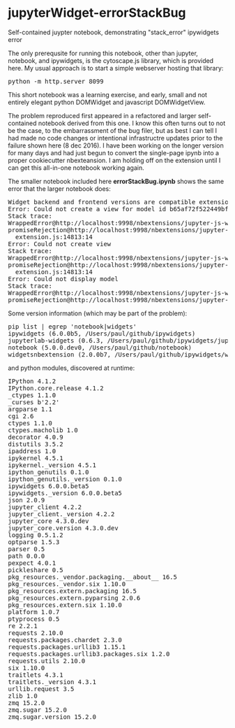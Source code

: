 # jupyterWidget-errorStackBug
Self-contained juypter notebook, demonstrating "stack_error" ipywidgets error

The only prerequsite for running this notebook, other than jupyter, notebook, and ipywidgets, is the cytoscape.js library, which is provided here.   My usual approach is to start a simple webserver hosting that library:
<pre>
python -m http.server 8099
</pre>

This short notebook was a learning exercise, and early, small and not entirely elegant python DOMWidget and javascript DOMWidgetView.

The problem reproduced first appeared in a refactored and larger self-contained notebook derived from this one. I know this often turns out to not be the case, to the embarrassment of the bug filer, but as best I can tell I had made no code changes or intentional infrastructre updates prior to the failure shown here (8 dec 2016).  I have been working on the longer version for many days and had just begun to convert the single-page ipynb into a proper cookiecutter nbexteansion.  I am holding off on the extension until I can get this all-in-one notebook working again.

The smaller notebook included here <b>errorStackBug.ipynb</b> shows the same error that the larger notebook does:  


<pre>
Widget backend and frontend versions are compatible extension.js:14499:26
Error: Could not create a view for model id b65af72f522449bf9566a416fd3f7147
Stack trace:
WrappedError@http://localhost:9998/nbextensions/jupyter-js-widgets/extension.js:14708:22
promiseRejection@http://localhost:9998/nbextensions/jupyter-js-widgets/extension.js:14811:30
  extension.js:14813:14
Error: Could not create view
Stack trace:
WrappedError@http://localhost:9998/nbextensions/jupyter-js-widgets/extension.js:14708:22
promiseRejection@http://localhost:9998/nbextensions/jupyter-js-widgets/extension.js:14811:30
  extension.js:14813:14
Error: Could not display model
Stack trace:
WrappedError@http://localhost:9998/nbextensions/jupyter-js-widgets/extension.js:14708:22
promiseRejection@http://localhost:9998/nbextensions/jupyter-js-widgets/extension.js:14811:30
</pre>

Some version information (which may be part of the problem):

<pre>
pip list | egrep 'notebook|widgets'
ipywidgets (6.0.0b5, /Users/paul/github/ipywidgets)
jupyterlab-widgets (0.6.3, /Users/paul/github/ipywidgets/jupyterlab_widgets)
notebook (5.0.0.dev0, /Users/paul/github/notebook)
widgetsnbextension (2.0.0b7, /Users/paul/github/ipywidgets/widgetsnbextension)
</pre>

and python modules, discovered at runtime:

<pre>
IPython 4.1.2
IPython.core.release 4.1.2
_ctypes 1.1.0
_curses b'2.2'
argparse 1.1
cgi 2.6
ctypes 1.1.0
ctypes.macholib 1.0
decorator 4.0.9
distutils 3.5.2
ipaddress 1.0
ipykernel 4.5.1
ipykernel._version 4.5.1
ipython_genutils 0.1.0
ipython_genutils._version 0.1.0
ipywidgets 6.0.0.beta5
ipywidgets._version 6.0.0.beta5
json 2.0.9
jupyter_client 4.2.2
jupyter_client._version 4.2.2
jupyter_core 4.3.0.dev
jupyter_core.version 4.3.0.dev
logging 0.5.1.2
optparse 1.5.3
parser 0.5
path 0.0.0
pexpect 4.0.1
pickleshare 0.5
pkg_resources._vendor.packaging.__about__ 16.5
pkg_resources._vendor.six 1.10.0
pkg_resources.extern.packaging 16.5
pkg_resources.extern.pyparsing 2.0.6
pkg_resources.extern.six 1.10.0
platform 1.0.7
ptyprocess 0.5
re 2.2.1
requests 2.10.0
requests.packages.chardet 2.3.0
requests.packages.urllib3 1.15.1
requests.packages.urllib3.packages.six 1.2.0
requests.utils 2.10.0
six 1.10.0
traitlets 4.3.1
traitlets._version 4.3.1
urllib.request 3.5
zlib 1.0
zmq 15.2.0
zmq.sugar 15.2.0
zmq.sugar.version 15.2.0
</pre>
